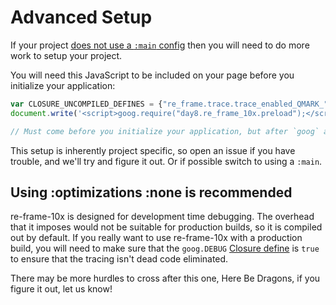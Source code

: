 # Advanced Setup

If your project [does not use a `:main` config](../README.md#important-prerequisites) then you will need to do more work to setup your project.

You will need this JavaScript to be included on your page before you initialize your application:

```js
var CLOSURE_UNCOMPILED_DEFINES = {"re_frame.trace.trace_enabled_QMARK_":true};
document.write('<script>goog.require("day8.re_frame_10x.preload");</script>');

// Must come before you initialize your application, but after `goog` and your other dependencies have been loaded.
```

This setup is inherently project specific, so open an issue if you have trouble, and we'll try and figure it out. Or if possible switch to using a `:main`.

## Using :optimizations :none is recommended

re-frame-10x is designed for development time debugging. The overhead that it imposes would not be suitable for production builds, so it is compiled out by default. If you really want to use re-frame-10x with a production build, you will need to make sure that the `goog.DEBUG` [Closure define](https://clojurescript.org/reference/compiler-options#closure-defines) is `true` to ensure that the tracing isn't dead code eliminated.

There may be more hurdles to cross after this one, Here Be Dragons, if you figure it out, let us know!

